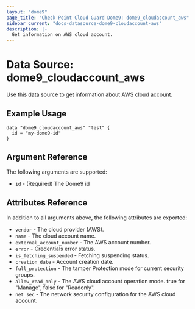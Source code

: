 ```yaml
---
layout: "dome9"
page_title: "Check Point Cloud Guard Dome9: dome9_cloudaccount_aws"
sidebar_current: "docs-datasource-dome9-cloudaccount-aws"
description: |-
  Get information on AWS cloud account.
---
```


# Data Source: dome9_cloudaccount_aws

Use this data source to get information about AWS cloud account.

## Example Usage

```hcl
data "dome9_cloudaccount_aws" "test" {
  id = "my-dome9-id"
}

```

## Argument Reference

The following arguments are supported:

* `id` - (Required) The Dome9 id

## Attributes Reference

In addition to all arguments above, the following attributes are exported:

* `vendor` - The cloud provider (AWS).
* `name` - The cloud account name.
* `external_account_number` - The AWS account number.
* `error` - Credentials error status.
* `is_fetching_suspended` - Fetching suspending status.
* `creation_date` - Account creation date.
* `full_protection` - The tamper Protection mode for current security groups.
* `allow_read_only` - The AWS cloud account operation mode. true for "Manage", false for "Readonly".
* `net_sec` - The network security configuration for the AWS cloud account.

